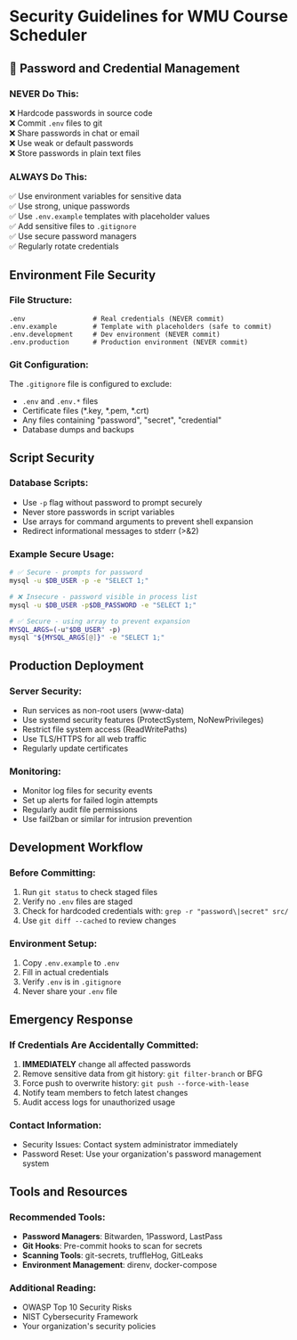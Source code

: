 # Security Guidelines for WMU Course Scheduler

## 🔐 Password and Credential Management

### NEVER Do This:
❌ Hardcode passwords in source code  
❌ Commit `.env` files to git  
❌ Share passwords in chat or email  
❌ Use weak or default passwords  
❌ Store passwords in plain text files  

### ALWAYS Do This:
✅ Use environment variables for sensitive data  
✅ Use strong, unique passwords  
✅ Use `.env.example` templates with placeholder values  
✅ Add sensitive files to `.gitignore`  
✅ Use secure password managers  
✅ Regularly rotate credentials  

## Environment File Security

### File Structure:
```
.env                 # Real credentials (NEVER commit)
.env.example         # Template with placeholders (safe to commit)
.env.development     # Dev environment (NEVER commit)
.env.production      # Production environment (NEVER commit)
```

### Git Configuration:
The `.gitignore` file is configured to exclude:
- `.env` and `.env.*` files
- Certificate files (*.key, *.pem, *.crt)
- Any files containing "password", "secret", "credential"
- Database dumps and backups

## Script Security

### Database Scripts:
- Use `-p` flag without password to prompt securely
- Never store passwords in script variables
- Use arrays for command arguments to prevent shell expansion
- Redirect informational messages to stderr (>&2)

### Example Secure Usage:
```bash
# ✅ Secure - prompts for password
mysql -u $DB_USER -p -e "SELECT 1;"

# ❌ Insecure - password visible in process list
mysql -u $DB_USER -p$DB_PASSWORD -e "SELECT 1;"

# ✅ Secure - using array to prevent expansion
MYSQL_ARGS=(-u"$DB_USER" -p)
mysql "${MYSQL_ARGS[@]}" -e "SELECT 1;"
```

## Production Deployment

### Server Security:
- Run services as non-root users (www-data)
- Use systemd security features (ProtectSystem, NoNewPrivileges)
- Restrict file system access (ReadWritePaths)
- Use TLS/HTTPS for all web traffic
- Regularly update certificates

### Monitoring:
- Monitor log files for security events
- Set up alerts for failed login attempts
- Regularly audit file permissions
- Use fail2ban or similar for intrusion prevention

## Development Workflow

### Before Committing:
1. Run `git status` to check staged files
2. Verify no `.env` files are staged
3. Check for hardcoded credentials with: `grep -r "password\|secret" src/`
4. Use `git diff --cached` to review changes

### Environment Setup:
1. Copy `.env.example` to `.env`
2. Fill in actual credentials
3. Verify `.env` is in `.gitignore`
4. Never share your `.env` file

## Emergency Response

### If Credentials Are Accidentally Committed:
1. **IMMEDIATELY** change all affected passwords
2. Remove sensitive data from git history: `git filter-branch` or BFG
3. Force push to overwrite history: `git push --force-with-lease`
4. Notify team members to fetch latest changes
5. Audit access logs for unauthorized usage

### Contact Information:
- Security Issues: Contact system administrator immediately
- Password Reset: Use your organization's password management system

## Tools and Resources

### Recommended Tools:
- **Password Managers**: Bitwarden, 1Password, LastPass
- **Git Hooks**: Pre-commit hooks to scan for secrets
- **Scanning Tools**: git-secrets, truffleHog, GitLeaks
- **Environment Management**: direnv, docker-compose

### Additional Reading:
- OWASP Top 10 Security Risks
- NIST Cybersecurity Framework
- Your organization's security policies
